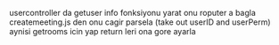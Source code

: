 usercontroller da getuser info fonksiyonu yarat
onu roputer a bagla
createmeeting.js den onu cagir
parsela (take out userID and userPerm)
aynisi getrooms icin yap
return leri ona gore ayarla
